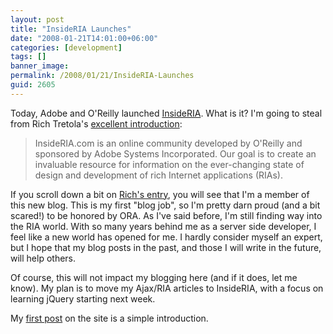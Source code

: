 ```yaml
---
layout: post
title: "InsideRIA Launches"
date: "2008-01-21T14:01:00+06:00"
categories: [development]
tags: []
banner_image: 
permalink: /2008/01/21/InsideRIA-Launches
guid: 2605
---
```


Today, Adobe and O'Reilly launched <a href="http://www.insideria.com/">InsideRIA</a>. What is it? I'm going to steal from Rich Tretola's <a href="http://blog.everythingflex.com/2008/01/21/introducing-insideria/">excellent introduction</a>:

<blockquote>
<p>
InsideRIA.com is an online community developed by O'Reilly and sponsored by Adobe Systems Incorporated. Our goal is to create an invaluable resource for information on the ever-changing state of design and development of rich Internet applications (RIAs).
</p>
</blockquote>

If you scroll down a bit on <a href="http://blog.everythingflex.com/2008/01/21/introducing-insideria/">Rich's entry</a>, you will see that I'm a member of this new blog. This is my first "blog job", so I'm pretty darn proud (and a bit scared!) to be honored by ORA. As I've said before, I'm still finding way into the RIA world. With so many years behind me as a server side developer, I feel like a new world has opened for me. I hardly consider myself an expert, but I hope that my blog posts in the past, and those I will write in the future, will help others.

Of course, this will not impact my blogging here (and if it does, let me know). My plan is to move my Ajax/RIA articles to InsideRIA, with a focus on learning jQuery starting next week.

My <a href="http://www.insideria.com/2008/01/introduction.html">first post</a> on the site is a simple introduction.